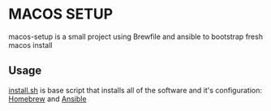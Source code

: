 # MACOS SETUP

macos-setup is a small project using Brewfile and ansible to bootstrap fresh macos install

## Usage

[install.sh](install.sh) is base script that installs all of the software and it's configuration: [Homebrew](https://brew.sh/) and [Ansible](https://www.ansible.com/)

